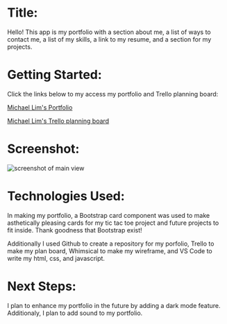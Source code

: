 # Title:
Hello! This app is my portfolio with a section about me, a list of ways to contact me, a list of my skills, a link to my resume, and a section for my projects.

# Getting Started: 

Click the links below to my access my portfolio and Trello planning board:

[Michael Lim's Portfolio](https://portfolio-mmlim.netlify.app/ "Michael Lim's Portfolio")

[Michael Lim's Trello planning board](https://trello.com/b/fZVosSX8/michael-lim-portfolio/ "Michael Lim's Trello planning board")

# Screenshot:

![screenshot of main view](./screenhot-of-main-view.png)

# Technologies Used:

In making my portfolio, a Bootstrap card component was used to make asthetically pleasing cards for my tic tac toe project and future projects to fit inside. Thank goodness that Bootstrap exist!

Additionally I used Github to create a repository for my porfolio, Trello to make my plan board, Whimsical to make my wireframe, and VS Code to write my html, css, and javascript.

# Next Steps:

I plan to enhance my portfolio in the future by adding a dark mode feature. Additionaly, I plan to add sound to my portfolio.


